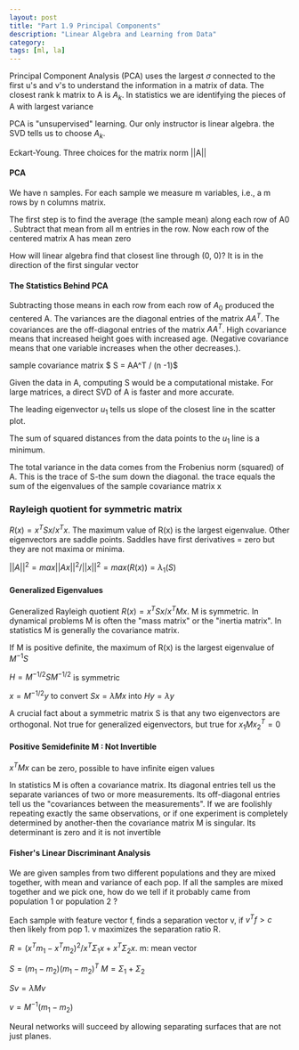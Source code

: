 ```yaml
---
layout: post
title: "Part 1.9 Principal Components"
description: "Linear Algebra and Learning from Data"
category: 
tags: [ml, la]
--- 
```


Principal Component Analysis (PCA) uses the largest $\sigma$ connected to the first u's and v's to understand the information in a matrix of data. The closest rank k matrix to A is $A_k$. In statistics we are identifying the pieces of A with largest variance

PCA is "unsupervised" learning. Our only instructor is linear algebra. the SVD tells us to choose $A_k$.

Eckart-Young. Three choices for the matrix norm ||A||


#### PCA

We have n samples. For each sample we measure m variables, i.e., a m rows by n columns matrix.

The first step is to find the average (the sample mean) along each row of A0 . Subtract that mean from all m entries in the row. Now each row of the centered matrix A has mean zero

How will linear algebra find that closest line through (0, 0)? It is in the direction of the first singular vector


#### The Statistics Behind PCA

Subtracting those means in each row from each row of $A_0$ produced the centered A. The variances are the diagonal entries of the matrix $AA^T$. The covariances are the off-diagonal entries of the matrix $AA^T$. High covariance means that increased height goes with increased age. (Negative covariance means that one variable increases when the other decreases.). 

sample covariance matrix $ S = AA^T / (n -1)$

Given the data in A, computing S would be a computational mistake. For large matrices, a direct SVD of A is faster and more accurate.

The leading eigenvector $u_1$ tells us slope of the closest line in the scatter plot. 

The sum of squared distances from the data points to the $u_1$ line is a minimum.

The total variance in the data comes from the Frobenius norm (squared) of A. This is the trace of S-the sum down the diagonal. the trace
equals the sum of the eigenvalues of the sample covariance matrix x



### Rayleigh quotient for symmetric matrix

$R(x) = x^TSx/x^Tx$. The maximum value of R(x) is the largest eigenvalue. Other eigenvectors are saddle points. Saddles have first derivatives = zero but they are not maxima or minima.

$||A||^2 = max ||Ax||^2/||x||^2 = max(R(x)) = \lambda_1(S)$

#### Generalized Eigenvalues 

Generalized Rayleigh quotient $R(x) = x^TSx / x^TMx$. M is symmetric. In dynamical problems M is often the "mass matrix" or the "inertia matrix". In statistics M is generally the covariance matrix.

If M is positive definite, the maximum of R(x) is the largest eigenvalue of $M^{-1}S$

$H=M^{-1/2}SM^{-1/2}$ is symmetric

$x=M^{-1/2}y$ to convert $Sx = \lambda Mx$ into $Hy=\lambda y$

A crucial fact about a symmetric matrix S is that any two eigenvectors are orthogonal. Not true for generalized eigenvectors, but true for $x_1Mx_2^T=0$


#### Positive Semidefinite M : Not Invertible

$x^TMx$ can be zero, possible to have infinite eigen values

In statistics M is often a covariance matrix. Its diagonal entries tell us the separate variances of two or more measurements. Its off-diagonal entries tell us the "covariances between the measurements". If we are foolishly repeating exactly the same observations, or if one experiment is completely determined by another-then the covariance matrix M is singular. Its determinant is zero and it is not invertible

#### Fisher's Linear Discriminant Analysis

We are given samples from two different populations and they are mixed together, with mean and variance of each pop. If all the samples are mixed together and we pick one, how do we tell if it probably came from population 1 or population 2 ?

Each sample with feature vector f, finds a separation vector v, if $v^Tf>c$ then likely from pop 1. v maximizes the separation ratio R.

$R = (x^Tm_1 - x^Tm_2)^2/x^T\Sigma _1x + x^T\Sigma _2x$. m: mean vector

$S = (m_1-m_2)(m_1-m_2)^T$  $M = \Sigma _1 + \Sigma _2$ 

$Sv = \lambda Mv$ 

$v = M^{-1} (m_1 - m_2)$

Neural networks will succeed by allowing separating surfaces that are not just planes.






